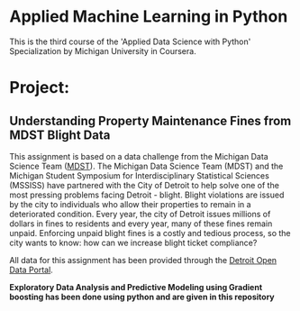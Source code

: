 # Applied Machine Learning in Python

This is the third course of the 'Applied Data Science with Python' Specialization by Michigan University in Coursera. 

# Project: 
## Understanding Property Maintenance Fines from MDST Blight Data

This assignment is based on a data challenge from the Michigan Data Science Team ([MDST](http://midas.umich.edu/mdst/)). The Michigan Data Science Team (MDST) and the Michigan Student Symposium for Interdisciplinary Statistical Sciences (MSSISS) have partnered with the City of Detroit to help solve one of the most pressing problems facing Detroit - blight. Blight violations are issued by the city to individuals who allow their properties to remain in a deteriorated condition. Every year, the city of Detroit issues millions of dollars in fines to residents and every year, many of these fines remain unpaid. Enforcing unpaid blight fines is a costly and tedious process, so the city wants to know: how can we increase blight ticket compliance?

All data for this assignment has been provided through the [Detroit Open Data Portal](https://data.detroitmi.gov/).

**Exploratory Data Analysis and Predictive Modeling using Gradient boosting has been done using python and are given in this repository**
